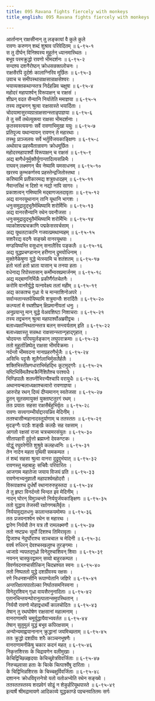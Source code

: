 ```yaml
---
title: 095 Ravana fights fiercely with monkeys
title_english: 095 Ravana fights fiercely with monkeys

---
```

<div class="audioEmbed"  caption="श्रीराम-हरिसीताराममूर्ति-घनपाठिभ्यां वचनम्" src="https://archive.org/download/Ramayana-recitation-Sriram-harisItArAmamUrti-Ghanapaati-v2/Kanda_6/Kanda_6_YK-095-Ravana_fights_fiercely_with_monkeys_0.mp3"></div>

आर्तानान् राक्षसीनान् तु लङ्कायां वै कुले कुले  
रावणः करुणन् शब्दं शुश्राव परिवेदितम् ॥ ६-९५-१  
स तु दीर्घन् विनिश्वस्य मुहूर्तन् ध्यानमास्थितः ।  
बभूव परमक्रुद्धो रावणो भीमदर्शनः ॥ ६-९५-२  
सन्दश्य दशनैरोष्ठन् क्रोधसन्रक्तलोचनः ।  
राक्षसैरपि दुर्दर्शः कालाग्निरिव मूर्छितः ॥ ६-९५-३  
उवाच च समीपस्थान्राक्षसान्राक्षसेश्वरः ।  
भयाव्यक्तकथान्स्तत्र निर्दहन्निव चक्षुषा ॥ ६-९५-४  
महोदरं महापार्श्वन् विरूपाक्षन् च राक्षसं ।  
शीघ्रन् वदत सैन्यानि निर्यातेति ममाज्ञया ॥ ६-९५-५  
तस्य तद्वचनन् श्रुत्वा राक्षसास्ते भयार्दिताः ।  
चोदयामासुरव्यग्रान्राक्षसान्स्तान्नृपाज्ञया ॥ ६-९५-६  
ते तु सर्वे तथेत्युक्त्वा राक्षसा भीमदर्शनाः ।  
कृतस्वस्त्ययनाः सर्वे रावणाभिमुखा ययुः ॥ ६-९५-७  
प्रतिपूज्य यथान्यायन् रावणन् ते महारथाः ।  
तस्थुः प्राञ्जलयः सर्वे भर्तुर्विजयकाङ्क्षिणः ॥ ६-९५-८  
अथोवाच प्रहस्यैतान्रावणः क्रोधमूर्छितः ।  
महोदरमहापार्श्वौ विरूपाक्षन् च राक्षसं ॥ ६-९५-९  
अद्य बाणैर्धनुर्मुक्तैर्युगान्तादित्यसन्निभैः ।  
राघवन् लक्ष्मणन् चैव नेष्यामि यमसाधनम् ॥ ६-९५-१०  
खरस्य कुम्भकर्णस्य प्रहस्तेन्द्रजितोस्तथा ।  
करिष्यामि प्रतीकारमद्य शत्रुवधादहम् ॥ ६-९५-११  
नैवान्तरिक्षं न दिशो न नद्यो नापि सागरः ।  
प्रकाशत्वन् गमिष्यामि मद्बाणजलदावृताः ॥ ६-९५-१२  
अद्य वानरयूथानान् तानि यूथानि भागशः ।  
धनुःसमुद्रादुद्भूतैर्मथिष्यामि शरोर्मिभिः ॥ ६-९५-१३  
अद्य वानरसैन्यानि रथेन पवनौजसा ।  
धनुःसमुद्रादुद्भूतैर्मथिष्यामि शरोर्मिभिः ॥ ६-९५-१४  
व्याकोशपद्मचक्राणि पद्मकेसरवर्चसाम् ।  
अद्य यूथतटाकानि गजवत्प्रमथाम्यहम् ॥ ६-९५-१५  
सशरैरद्य वदनैः सङ्ख्ये वानरयूथपाः ।  
मण्डयिष्यन्ति वसुधान् सनालैरिव पङ्कलैः ॥ ६-९५-१६  
अद्य युद्धप्रचण्डानान् हरीणान् द्रुमयोधिनाम् ।  
मुक्तेनैकेषुणा युद्धे भेत्स्यामि च शतंशतम् ॥ ६-९५-१७  
हतो भर्ता हतो भ्राता यासान् च तनया हताः ।  
वधेनाद्य रिपोस्तासान् कर्मोम्यस्रप्रमार्जनम् ॥ ६-९५-१८  
अद्य मद्बाणनिर्भिन्नैः प्रकीर्णैर्गतचेतनैः ।  
करोमि वानरैर्युद्धे यत्नावेक्ष्य तलां महीम् ॥ ६-९५-१९  
अद्य काकाश्च गृध्रा ये च मान्साशिनोअपरे ।  
सर्वान्स्तान्स्तर्पयिष्यामि शत्रुमान्सैः शरार्दितैः ॥ ६-९५-२०  
कल्प्यतां मे रथशीघ्रन् क्षिप्रमानीयतां धनुः ।  
अनुप्रयान्तु मान् युद्धे येअवशिष्टा निशाचराः ॥ ६-९५-२१  
तस्य तद्वचनन् श्रुत्वा महापार्श्वोअब्रवीद्वचः ।  
बलाध्यक्षान्स्थितान्स्तत्र बलन् सन्त्वर्यताम् इति ॥ ६-९५-२२  
बलाध्यक्षास्तु सन्रब्धा राक्षसान्स्तान्गृहाद्गृहात् ।  
चोदयन्तः परिययुर्लङ्कान् लघुपराक्रमाः ॥ ६-९५-२३  
ततो मुहूर्तान्निष्पेतू राक्षसा भीमविक्रमाः ।  
नर्दन्तो भीमवदना नानाप्रहरणैर्भुजैः ॥ ६-९५-२४  
असिभिः पट्टसैः शूलैर्गलाभिर्मुसलैर्हलैः ।  
शक्तिभिस्तीक्ष्णधाराभिर्महद्भिः कूटमुद्गरैः ॥ ६-९५-२५  
यष्टिभिर्विमलैश्चक्रैर्निशितैश्च परश्वधैः ।  
भिण्डिपालैः शतघ्नीभिरन्यैश्चापि वरायुधैः ॥ ६-९५-२६  
अथानयन्बलाध्यक्षाश्चत्वारो रावणाज्ञया ।  
आरुरोह रथन् दिव्यं दीप्यमानन् स्वतेजसा ॥ ६-९५-२७  
द्रुतन् सूतसमायुक्तं युक्ताष्टतुरगं रथम् ।  
ततः प्रयातः सहसा राक्षसैर्बहुभिर्वृतः ॥ ६-९५-२८  
रावणः सत्त्वगाम्भीर्याद्दारयन्निव मेदिनीम् ।  
ततश्चासीन्महानादस्तूर्याणाम् च ततस्ततः ॥ ६-९५-२९  
मृदङ्ग्गैः पटहैः शङ्खैः कलहैः सह रक्षसाम् ।  
आगतो रक्षसां राजा चत्रचामरसंयुतः ॥ ६-९५-३०  
सीतापहारी दुर्वृत्तो ब्रह्मघ्नो देवकण्टकः ।  
योद्धुं रघुवरेणेति शुश्रुवे कलहध्वनिः ॥ ६-९५-३१  
तेन नादेन महता पृथिवी समकम्पत ।  
तं शब्दं सहसा श्रुत्वा वानरा दुद्रुवुर्भयात् ॥ ६-९५-३२  
रावणस्तु महाबाहुः सचिवैः परिवारितः ।  
आजगाम महातेजा जयाय विजयं प्रति ॥ ६-९५-३३  
रावणेनाभ्यनुज्ञातौ महापार्श्वमहोदरौ ।  
विरूपाक्षश्च दुर्धर्षो रथानारुरुहुस्तदा ॥ ६-९५-३४  
ते तु हृष्टा विनर्दन्तो भिन्दत इव मेदिनीम् ।  
नादन् घोरन् विमुञ्चन्तो निर्ययुर्जयकाङ्क्षिणः ॥ ६-९५-३५  
ततो युद्धाय तेजस्वी रक्षोगणबलैर्वृतः ।  
निर्ययावुद्यतधनुः कालान्तकयमोमपः ॥ ६-९५-३६  
ततः प्रजवनाश्वेन रथेन स महारथः ।  
द्वारेण निर्ययौ तेन यत्र तौ रामलक्ष्मणौ ॥ ६-९५-३७  
ततो नष्टप्रभः सूर्यो दिशश्च तिमिरावृताः ।  
द्विजाश्च नेदुर्घोराश्च सञ्चचाल च मेदिनी ॥ ६-९५-३८  
ववर्ष रुधिरन् देवश्चस्खलुश्च तुरङ्गमाः ।  
ध्वजाग्रे न्यपतद्गृध्रो विनेदुश्चाशिवन् शिवाः ॥ ६-९५-३९  
नयनन् चास्फुरद्वामन् सव्यो बाहुरकम्पत ।  
विवर्णवदनश्चासीत्किन् चिदभ्रश्यत स्वनः ॥ ६-९५-४०  
ततो निष्पततो युद्धे दशग्रीवस्य रक्षसः ।  
रणे निधनशन्सीनि रूपाण्येतानि जज्ञिरे ॥ ६-९५-४१  
अन्तरिक्षात्पपातोल्का निर्घातसमनिस्वना ।  
विनेदुरशिवन् गृध्रा वायसैरनुनादिताः ॥ ६-९५-४२  
एतानचिन्तयन्घोरानुत्पातान्समुपस्थितान् ।  
निर्ययौ रावणो मोहाद्वधार्थी कालचोदितः ॥ ६-९५-४३  
तेषान् तु रथघोषेण राक्षसानां महात्मनाम् ।  
वानराणामपि चमूर्युद्धायैवाभ्यवर्तत ॥ ६-९५-४४  
तेषान् सुतुमुलं युद्धं बभूव कपिरक्षसाम् ।  
अन्योन्यमाह्वयानानान् क्रुद्धानां जयमिच्छताम् ॥ ६-९५-४५  
ततः क्रुद्धो दशग्रीवः शरैः काञ्चनभूषणैः ।  
वानराणामनीकेषु चकार कदनं महत् ॥ ६-९५-४६  
निकृत्तशिरसः के चिद्रावणेन वलीमुखाः ।  
केचिद्विच्छिन्नहृदयाः केचिच्छ्रोत्रविवर्जिताः ॥ ६-९५-४७  
निरुच्छ्वासा हताः के चित्के चित्पार्श्वेषु दारिताः ।  
के चिद्विभिन्नशिरसः के चिच्चक्षुर्विवर्जिताः ॥ ६-९५-४८  
दशाननः क्रोधविवृत्तनेत्रो यतो यतोअभ्येति रथेन सङ्ख्ये ।  
ततस्ततस्तस्य शरप्रवेगं सोढुं न शेकुर्हरियूथपास्ते ॥ ६-९५-४९  
इत्यार्षे श्रीमद्रामायणे आदिकाव्ये युद्धकाण्डे पज्ञ्चनवतितमः सर्गः